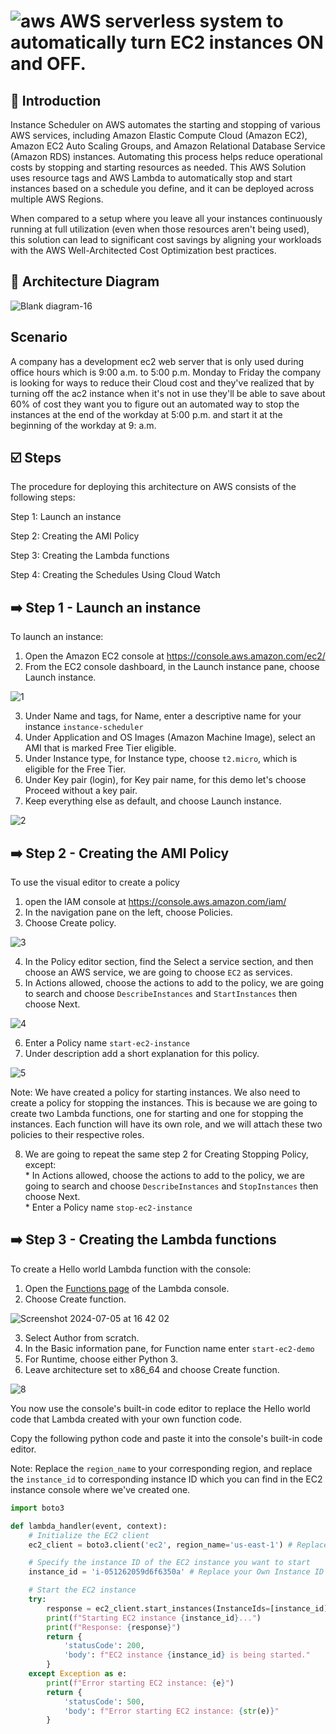 # ![aws](https://github.com/julien-muke/Search-Engine-Website-using-AWS/assets/110755734/01cd6124-8014-4baa-a5fe-bd227844d263) AWS serverless system to automatically turn EC2 instances ON and OFF.


## <a name="introduction">🤖 Introduction</a>


Instance Scheduler on AWS automates the starting and stopping of various AWS services, including Amazon Elastic Compute Cloud (Amazon EC2), Amazon EC2 Auto Scaling Groups, and Amazon Relational Database Service (Amazon RDS) instances. Automating this process helps reduce operational costs by stopping and starting resources as needed. This AWS Solution uses resource tags and AWS Lambda to automatically stop and start instances based on a schedule you define, and it can be deployed across multiple AWS Regions.

When compared to a setup where you leave all your instances continuously running at full utilization (even when those resources aren't being used), this solution can lead to significant cost savings by aligning your workloads with the AWS Well-Architected Cost Optimization best practices.


## <a name="design">📐 Architecture Diagram</a>

![Blank diagram-16](https://github.com/julien-muke/aws-serverless-ec2-instance-scheduler/assets/110755734/4ed4e5fa-2ca2-4c95-8ad0-31a5821d9cd9)


## Scenario

A company has a development ec2 web server that is only used during office hours which is 9:00 a.m. to 5:00 p.m. Monday to Friday the company is looking for ways to reduce their Cloud cost and they've realized that by turning off the ac2 instance when it's not in use they'll be able to save about 60% of cost they want you to figure out an automated way to stop the instances at the end of the workday at 5:00 p.m. and start it at the beginning of the workday at 9: a.m.


## <a name="steps">☑️ Steps</a>

The procedure for deploying this architecture on AWS consists of the following steps:

Step 1: Launch an instance

Step 2: Creating the AMI Policy

Step 3: Creating the Lambda functions

Step 4: Creating the Schedules Using Cloud Watch


## ➡️ Step 1 - Launch an instance

To launch an instance:

1. Open the Amazon EC2 console at https://console.aws.amazon.com/ec2/
2. From the EC2 console dashboard, in the Launch instance pane, choose Launch instance.

![1](https://github.com/julien-muke/aws-serverless-ec2-instance-scheduler/assets/110755734/357298ad-320f-470b-abad-f37f2ee3a178)


3. Under Name and tags, for Name, enter a descriptive name for your instance `instance-scheduler`
4. Under Application and OS Images (Amazon Machine Image), select an AMI that is marked Free Tier eligible.
5. Under Instance type, for Instance type, choose `t2.micro`, which is eligible for the Free Tier.
6. Under Key pair (login), for Key pair name, for this demo let's choose Proceed without a key pair.
7. Keep everything else as default, and choose Launch instance.

![2](https://github.com/julien-muke/aws-serverless-ec2-instance-scheduler/assets/110755734/163ec200-8d15-423b-bcc4-9a0a010dc4a6)


## ➡️ Step 2 - Creating the AMI Policy

To use the visual editor to create a policy

1. open the IAM console at https://console.aws.amazon.com/iam/
2. In the navigation pane on the left, choose Policies. 
3. Choose Create policy.

![3](https://github.com/julien-muke/aws-serverless-ec2-instance-scheduler/assets/110755734/84f8c91e-01fa-43c2-8623-cdbbf63c1fe9)


4. In the Policy editor section, find the Select a service section, and then choose an AWS service, we are going to choose `EC2` as services.
5. In Actions allowed, choose the actions to add to the policy, we are going to search and choose `DescribeInstances` and `StartInstances` then choose Next.

![4](https://github.com/julien-muke/aws-serverless-ec2-instance-scheduler/assets/110755734/616a785d-dc2a-414a-a8d6-bc9854398737)


6. Enter a Policy name `start-ec2-instance`
7. Under description add a short explanation for this policy.

![5](https://github.com/julien-muke/aws-serverless-ec2-instance-scheduler/assets/110755734/d78b1a3e-443a-4b50-846c-193decfab67b)

Note: We have created a policy for starting instances. We also need to create a policy for stopping the instances. 
This is because we are going to create two Lambda functions, one for starting and one for stopping the instances. Each function will have its own role, and we will attach these two policies to their respective roles.

8. We are going to repeat the same step 2 for Creating Stopping Policy, except:
<br>* In Actions allowed, choose the actions to add to the policy, we are going to search and choose `DescribeInstances` and `StopInstances` then choose Next.
<br>* Enter a Policy name `stop-ec2-instance`


## ➡️ Step 3 - Creating the Lambda functions

To create a Hello world Lambda function with the console:

1. Open the [Functions page](https://console.aws.amazon.com/lambda/home#/functions) of the Lambda console.
2. Choose Create function.


![Screenshot 2024-07-05 at 16 42 02](https://github.com/julien-muke/aws-serverless-ec2-instance-scheduler/assets/110755734/209556d2-4095-4af1-94c4-10a67773699d)


3. Select Author from scratch.
4. In the Basic information pane, for Function name enter `start-ec2-demo`
5. For Runtime, choose either Python 3.
6. Leave architecture set to x86_64 and choose Create function.

![8](https://github.com/julien-muke/aws-serverless-ec2-instance-scheduler/assets/110755734/df697866-4575-48eb-8156-1fb7d059b8a8)


You now use the console's built-in code editor to replace the Hello world code that Lambda created with your own function code.

Copy the following python code and paste it into the console's built-in code editor.

Note: Replace the `region_name` to your corresponding region, and replace the `instance_id` to corresponding instance ID which you can find in the EC2 instance console where we've created one.

```python
import boto3

def lambda_handler(event, context):
    # Initialize the EC2 client
    ec2_client = boto3.client('ec2', region_name='us-east-1') # Replace your Region name

    # Specify the instance ID of the EC2 instance you want to start
    instance_id = 'i-051262059d6f6350a' # Replace your Own Instance ID

    # Start the EC2 instance
    try:
        response = ec2_client.start_instances(InstanceIds=[instance_id], DryRun=False)
        print(f"Starting EC2 instance {instance_id}...")
        print(f"Response: {response}")
        return {
            'statusCode': 200,
            'body': f"EC2 instance {instance_id} is being started."
        }
    except Exception as e:
        print(f"Error starting EC2 instance: {e}")
        return {
            'statusCode': 500,
            'body': f"Error starting EC2 instance: {str(e)}"
        }

```





